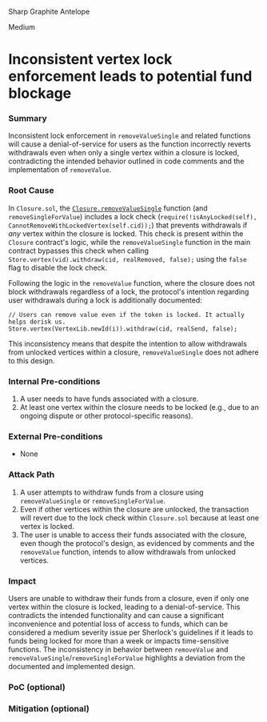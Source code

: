 Sharp Graphite Antelope

Medium

# Inconsistent vertex lock enforcement leads to potential fund blockage

### Summary

Inconsistent lock enforcement in `removeValueSingle` and related functions will cause a denial-of-service for users as the function incorrectly reverts withdrawals even when only a single vertex within a closure is locked, contradicting the intended behavior outlined in code comments and the implementation of `removeValue`.

### Root Cause

In `Closure.sol`, the [`Closure.removeValueSingle`](https://github.com/sherlock-audit/2025-04-burve/blob/44cba36e2a0c3cd7b6999459bf7746db92f8cc0a/Burve/src/multi/closure/Closure.sol#L252-L252) function (and `removeSingleForValue`) includes a lock check (`require(!isAnyLocked(self), CannotRemoveWithLockedVertex(self.cid));`) that prevents withdrawals if *any* vertex within the closure is locked. This check is present within the `Closure` contract's logic, while the `removeValueSingle` function in the main contract bypasses this check when calling `Store.vertex(vid).withdraw(cid, realRemoved, false);` using the `false` flag to disable the lock check. 

Following the logic in the `removeValue` function, where the closure does not block withdrawals regardless of a lock, the protocol's intention regarding user withdrawals during a lock is additionally documented:

```solidity
// Users can remove value even if the token is locked. It actually helps derisk us.
Store.vertex(VertexLib.newId(i)).withdraw(cid, realSend, false);
```

This inconsistency means that despite the intention to allow withdrawals from unlocked vertices within a closure, `removeValueSingle` does not adhere to this design.

### Internal Pre-conditions

1.  A user needs to have funds associated with a closure.
2.  At least one vertex within the closure needs to be locked (e.g., due to an ongoing dispute or other protocol-specific reasons).

### External Pre-conditions

* None

### Attack Path

1.  A user attempts to withdraw funds from a closure using `removeValueSingle` or `removeSingleForValue`.
2.  Even if other vertices within the closure are unlocked, the transaction will revert due to the lock check within `Closure.sol` because at least one vertex is locked.
3.  The user is unable to access their funds associated with the closure, even though the protocol's design, as evidenced by comments and the `removeValue` function, intends to allow withdrawals from unlocked vertices.

### Impact

Users are unable to withdraw their funds from a closure, even if only one vertex within the closure is locked, leading to a denial-of-service. This contradicts the intended functionality and can cause a significant inconvenience and potential loss of access to funds, which can be considered a medium severity issue per Sherlock's guidelines if it leads to funds being locked for more than a week or impacts time-sensitive functions.  The inconsistency in behavior between `removeValue` and `removeValueSingle`/`removeSingleForValue` highlights a deviation from the documented and implemented design.

### PoC (optional)

### Mitigation (optional)